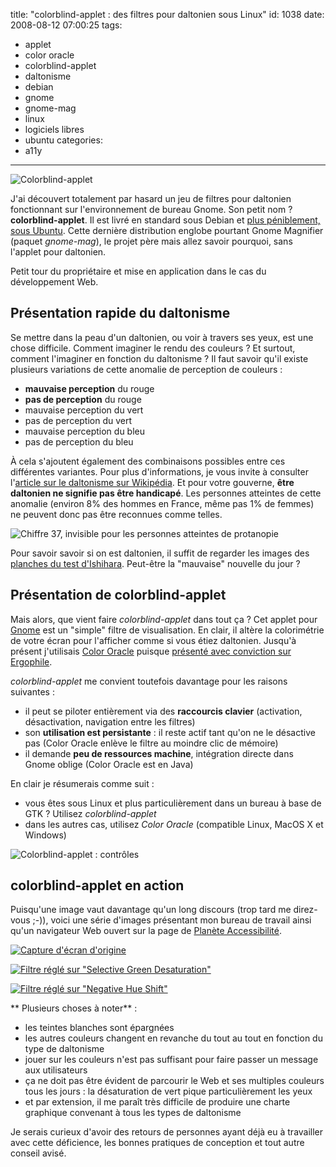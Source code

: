 title: "colorblind-applet : des filtres pour daltonien sous Linux"
id: 1038
date: 2008-08-12 07:00:25
tags:
- applet
- color oracle
- colorblind-applet
- daltonisme
- debian
- gnome
- gnome-mag
- linux
- logiciels libres
- ubuntu
categories:
- a11y
---

![](/images/2008/08/colorblind-applet-credits.png "Colorblind-applet")

J'ai découvert totalement par hasard un jeu de filtres pour daltonien fonctionnant sur l'environnement de bureau Gnome. Son petit nom ? **colorblind-applet**.
Il est livré en standard sous Debian et [plus péniblement, sous Ubuntu](http://news.softpedia.com/news/How-To-Install-the-Colorblind-Applet-on-GNOME-91323.shtml "installer colorblind-applet sous Ubuntu"). Cette dernière distribution englobe pourtant Gnome Magnifier (paquet _gnome-mag_), le projet père mais allez savoir pourquoi, sans l'applet pour daltonien.

Petit tour du propriétaire et mise en application dans le cas du développement Web.

<!--more-->

## Présentation rapide du daltonisme

Se mettre dans la peau d'un daltonien, ou voir à travers ses yeux, est une chose difficile. Comment imaginer le rendu des couleurs ? Et surtout, comment l'imaginer en fonction du daltonisme ?
Il faut savoir qu'il existe plusieurs variations de cette anomalie de perception de couleurs :

*   **mauvaise perception** du rouge
*   **pas de perception** du rouge
*   mauvaise perception du vert
*   pas de perception du vert
*   mauvaise perception du bleu
*   pas de perception du bleu

À cela s'ajoutent également des combinaisons possibles entre ces différentes variantes. Pour plus d'informations, je vous invite à consulter l'[article sur le daltonisme sur Wikipédia](http://fr.wikipedia.org/wiki/Daltonisme).
Et pour votre gouverne, **être daltonien ne signifie pas être handicapé**. Les personnes atteintes de cette anomalie (environ 8% des hommes en France, même pas 1% de femmes) ne peuvent donc pas être reconnues comme telles.

![Chiffre 37, invisible pour les personnes atteintes de protanopie](http://upload.wikimedia.org/wikipedia/commons/5/55/Colorblind3.png "Chiffre 37, invisible pour les personnes atteintes de protanopie")

Pour savoir savoir si on est daltonien, il suffit de regarder les images des [planches du test d'Ishihara](http://daltonien.free.fr/daltonien/article.php3?id_article=6). Peut-être la "mauvaise" nouvelle du jour ?

## Présentation de colorblind-applet

Mais alors, que vient faire _colorblind-applet_ dans tout ça ?
Cet applet pour [Gnome](http://gnome.org) est un "simple" filtre de visualisation. En clair, il altère la colorimétrie de votre écran pour l'afficher comme si vous étiez daltonien.
Jusqu'à présent j'utilisais [Color Oracle](http://colororacle.cartography.ch/) puisque [présenté avec conviction sur Ergophile](http://www.ergophile.com/2008/02/13/le-daltonisme-vu-par-color-oracle/ "présentation de Color Oracle sur Ergophile").

_colorblind-applet_ me convient toutefois davantage pour les raisons suivantes :

*   il peut se piloter entièrement via des **raccourcis clavier** (activation, désactivation, navigation entre les filtres)
*   son **utilisation est persistante** : il reste actif tant qu'on ne le désactive pas (Color Oracle enlève le filtre au moindre clic de mémoire)
*   il demande **peu de ressources machine**, intégration directe dans Gnome oblige (Color Oracle est en Java)

En clair je résumerais comme suit :

*   vous êtes sous Linux et plus particulièrement dans un bureau à base de GTK ? Utilisez _colorblind-applet_
*   dans les autres cas, utilisez _Color Oracle_ (compatible Linux, MacOS X et Windows)

![Colorblind-applet : contrôles](/images/2008/08/colorblind-applet-controls.png "Colorblind-applet : contrôles")

## colorblind-applet en action

Puisqu'une image vaut davantage qu'un long discours (trop tard me direz-vous ;-)), voici une série d'images présentant mon bureau de travail ainsi qu'un navigateur Web ouvert sur la page de [Planète Accessibilité](http://planete-accessibilite.com/).

[![Capture d&#39;écran d&#39;origine](/images/2008/08/original-300x187.jpg "Capture d")](/images/2008/08/original.jpg)

[![Filtre réglé sur &quot;Selective Green Desaturation&quot;](/images/2008/08/selective-green-desaturation-300x187.jpg "Filtre réglé sur &quot;Selective Green Desaturation&quot;")](/images/2008/08/selective-green-desaturation.jpg)

[![Filtre réglé sur &quot;Negative Hue Shift&quot;](/images/2008/08/negative-hue-shift-300x187.jpg "Filtre réglé sur &quot;Negative Hue Shift&quot;")](/images/2008/08/negative-hue-shift.jpg)

** Plusieurs choses à noter** :

*   les teintes blanches sont épargnées
*   les autres couleurs changent en revanche du tout au tout en fonction du type de daltonisme
*   jouer sur les couleurs n'est pas suffisant pour faire passer un message aux utilisateurs
*   ça ne doit pas être évident de parcourir le Web et ses multiples couleurs tous les jours : la désaturation de vert pique particulièrement les yeux
*   et par extension, il me paraît très difficile de produire une charte graphique convenant à tous les types de daltonisme

Je serais curieux d'avoir des retours de personnes ayant déjà eu à travailler avec cette déficience, les bonnes pratiques de conception et tout autre conseil avisé.